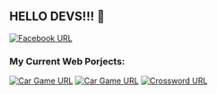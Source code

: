 

## HELLO DEVS!!! 👋

[![Facebook URL](https://img.shields.io/badge/FB-stvnsrrn18-blue)](https://facebook.com/stvnsrrn18)
### My Current Web Porjects: 
[![Car Game URL](https://img.shields.io/badge/JS-Mini%20Car%20Game-blue)](https://serrano1314.github.io/mini-car-game/)
[![Car Game URL](https://img.shields.io/badge/JS-Basic%20Calcu-blue)](https://serrano1314.github.io/basic-calc/)
[![Crossword URL](https://img.shields.io/badge/HTML%20CSS-Crossword-blue)](https://serrano1314.github.io/Crossword/)

<!--
**serrano1314/serrano1314** is a ✨ _special_ ✨ repository because its `README.md` (this file) appears on your GitHub profile.
Here are some ideas to get you started:

- 🔭 I’m currently working on ...
- 🌱 I’m currently learning ...
- 👯 I’m looking to collaborate on ...
- 🤔 I’m looking for help with ...
- 💬 Ask me about ...
- 📫 How to reach me: ...
- 😄 Pronouns: ...
- ⚡ Fun fact: ...
-->
